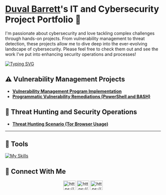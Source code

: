 # <a href="https://www.linkedin.com/in/duval-bar/">Duval Barrett</a>'s IT and Cybersecurity Project Portfolio 🔐

I'm passionate about cybersecurity and love tackling complex challenges through hands-on projects. From vulnerability management to threat detection, these projects allow me to dive deep into the ever-evolving landscape of cybersecurity. Please feel free to check them out and see the work I’ve put into enhancing security operations and processes!

[![Typing SVG](https://readme-typing-svg.demolab.com?font=Fira+Code&size=11&duration=1000&pause=1000&color=0BF700&multiline=true&width=435&lines=Reducing+vulnerabilities+%F0%9F%A7%91%F0%9F%8F%BD%E2%80%8D%F0%9F%92%BB;Securing+defenses+%F0%9F%94%92;One+incident+at+a+time+%F0%9F%8C%8E)](https://git.io/typing-svg)

## ⚠️ Vulnerability Management Projects

- **[Vulnerability Management Program Implementation](https://github.com/duvbarrett/vulnerability-management-program)**
- **[Programmatic Vulnerability Remediations (PowerShell and BASH)](https://github.com/joshcybertest/programmatic-vulnerability-remediations)**

## 🚨 Threat Hunting and Security Operations

- **[Threat Hunting Scenario (Tor Browser Usage)](https://github.com/duvbarrett/threat-hunting-scenario-tor/tree/main)**

<hr/>


<!--- ### <h3 align="center">Connect with me:</h3>
<p align="center">
<a href="https://linkedin.com/in/duval-bar" target="blank"><img align="center" src="https://raw.githubusercontent.com/rahuldkjain/github-profile-readme-generator/master/src/images/icons/Social/linked-in-alt.svg" alt="https://www.linkedin.com/in/duval-bar" height="30" width="40" /></a>
<a href="https://instagram.com/verycozy" target="blank"><img align="center" src="https://raw.githubusercontent.com/rahuldkjain/github-profile-readme-generator/master/src/images/icons/Social/instagram.svg" alt="https://www.instagram.com/verycozy" height="30" width="40" /></a>
  <a href="https://github.com/duvalbarrett" target="blank"><img align="center" src="https://raw.githubusercontent.com/rahuldkjain/github-profile-readme-generator/master/src/images/icons/Social/github.svg" alt="https://www.instagram.com/verycozy" height="30" width="40" /></a>
</p> -->




## 🔨 Tools  
 [![My Skills](https://skillicons.dev/icons?i=git,github,powershell,apple,azure,bash,git,linux,stackoverflow,ubuntu,vscode&perline=12)](https://skillicons.dev)

## 🤳 Connect With Me

<p align="center">
<a href="https://linkedin.com/in/duval-bar" target="blank"><img align="center" src="https://raw.githubusercontent.com/rahuldkjain/github-profile-readme-generator/master/src/images/icons/Social/linked-in-alt.svg" alt="https://www.linkedin.com/in/duval-bar" height="30" width="40" /></a>
<a href="https://instagram.com/verycozy" target="blank"><img align="center" src="https://raw.githubusercontent.com/rahuldkjain/github-profile-readme-generator/master/src/images/icons/Social/instagram.svg" alt="https://www.instagram.com/verycozy" height="30" width="40" /></a>
  <a href="https://github.com/duvbarrett" target="blank"><img align="center" src="https://raw.githubusercontent.com/rahuldkjain/github-profile-readme-generator/master/src/images/icons/Social/github.svg" alt="https://www.instagram.com/verycozy" height="30" width="40" /></a>

